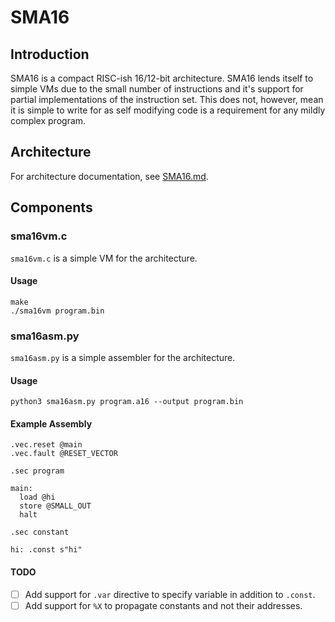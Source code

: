 # SMA16

## Introduction

SMA16 is a compact RISC-ish 16/12-bit architecture. SMA16 lends itself to simple VMs due to the small number of instructions and it's support for partial implementations of the instruction set. This does not, however, mean it is simple to write for as self modifying code is a requirement for any mildly complex program.

## Architecture

For architecture documentation, see [SMA16.md](./SMA16.md).

## Components

### sma16vm.c

`sma16vm.c` is a simple VM for the architecture.

#### Usage

```
make
./sma16vm program.bin
```

### sma16asm.py

`sma16asm.py` is a simple assembler for the architecture.

#### Usage


```
python3 sma16asm.py program.a16 --output program.bin
```

#### Example Assembly

```
.vec.reset @main
.vec.fault @RESET_VECTOR

.sec program

main:
  load @hi
  store @SMALL_OUT
  halt
  
.sec constant

hi: .const s"hi"
```

#### TODO

- [ ] Add support for `.var` directive to specify variable in addition to `.const`.
- [ ] Add support for `%X` to propagate constants and not their addresses.

